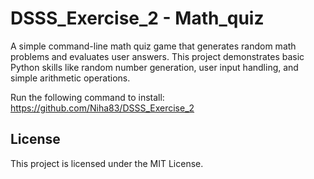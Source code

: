 # DSSS_Exercise_2 - Math_quiz
A simple command-line math quiz game that generates random math problems and evaluates user answers. This project demonstrates basic Python skills like random number generation, user input handling, and simple arithmetic operations.

Run the following command to install: https://github.com/Niha83/DSSS_Exercise_2

## License

This project is licensed under the MIT License.

